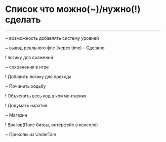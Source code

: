 
# Список что можно(~)/нужно(!) сделать
----
~ возможность добавлять систему уровней

~ вывод реального фпс (через time) - Сделано
 
! логику для сражений

~ сохранения в игре

! Добавить логику для прехода

~ Починить ходьбу

! Объяснить весь код в комментариях

! Додумать наратив

~ Магазин

! Врагов(Поле битвы, интерфейс в консоле)

~ Приколы из UnderTale
